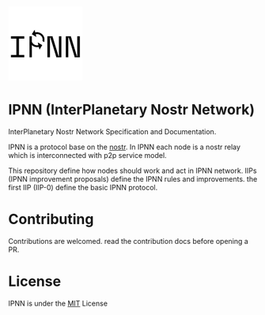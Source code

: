 <img alt="redvin" src="./assets/readme/ipnn.svg" width="150" />

# IPNN (InterPlanetary Nostr Network)

InterPlanetary Nostr Network Specification and Documentation.

IPNN is a protocol base on the [nostr](https://nostr.com).
In IPNN each node is a nostr relay which is interconnected with p2p service model.

This repository define how nodes should work and act in IPNN network. IIPs (IPNN improvement proposals) define the IPNN rules and improvements. the first IIP (IIP-0) define the basic IPNN protocol.

# Contributing

Contributions are welcomed. read the contribution docs before opening a PR.

# License

IPNN is under the [MIT](./LICENSE) License
